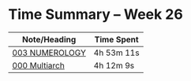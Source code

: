 # Time Summary – Week 26

|Note/Heading|Time Spent|
|------------|----------|
|[003 NUMEROLOGY](../../../../lan/topics/practice/ctf/2025/google-ctf-2025/during/topics/crypto/entries/003%20NUMEROLOGY.md)|4h 53m 11s|
|[000 Multiarch](../../../../lan/topics/practice/ctf/2025/google-ctf-2025/during/topics/reversing/entries/000%20Multiarch.md)|4h 12m 9s|
